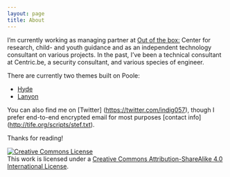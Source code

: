 ```yaml
---
layout: page
title: About
---
```



I’m currently working as managing partner at [Out of the box:](http://out-ofthebox.be) Center for research, child- and youth guidance and as an independent technology consultant on various projects. In the past, I’ve been a technical consultant at Centric.be, a security consultant, and various species of engineer.


There are currently two themes built on Poole:

* [Hyde](http://hyde.getpoole.com)
* [Lanyon](http://lanyon.getpoole.com)



You can also find me on [Twitter] (https://twitter.com/indig057), though I prefer end-to-end encrypted email for most purposes [contact info] (http://tife.org/scripts/stef.txt).

Thanks for reading!

<div class="message">
<a rel="license" href="http://creativecommons.org/licenses/by-sa/4.0/"><img alt="Creative Commons License" style="border-width:0" src="https://i.creativecommons.org/l/by-sa/4.0/88x31.png" /></a><br />This work is licensed under a <a rel="license" href="http://creativecommons.org/licenses/by-sa/4.0/">Creative Commons Attribution-ShareAlike 4.0 International License</a>.
</div>
